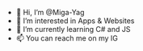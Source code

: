 - 👋 Hi, I’m @Miga-Yag
- 👀 I’m interested in Apps & Websites
- 🌱 I’m currently learning C# and JS
- 📫 You can reach me on my IG

<!---
Miga-Yag/Miga-Yag is a ✨ special ✨ repository because its `README.md` (this file) appears on your GitHub profile.
You can click the Preview link to take a look at your changes.
--->
